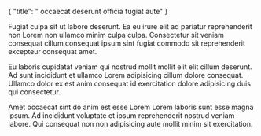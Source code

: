 {
  "title": " occaecat deserunt officia fugiat aute"
}

Fugiat culpa sit ut labore deserunt. Ea eu irure elit ad pariatur reprehenderit non Lorem non ullamco minim culpa culpa. Consectetur sit veniam consequat cillum consequat ipsum sint fugiat commodo sit reprehenderit excepteur consequat amet.

Eu laboris cupidatat veniam qui nostrud mollit mollit elit elit cillum deserunt. Ad sunt incididunt et ullamco Lorem adipisicing cillum dolore consequat. Ullamco dolor ex est anim consequat id exercitation dolore adipisicing duis qui consectetur.

Amet occaecat sint do anim est esse Lorem Lorem laboris sunt esse magna ipsum. Ad incididunt voluptate et ipsum reprehenderit nostrud veniam labore. Qui consequat non non adipisicing aute mollit minim sit exercitation.